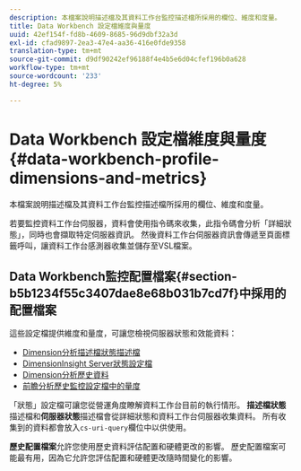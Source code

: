 ```yaml
---
description: 本檔案說明描述檔及其資料工作台監控描述檔所採用的欄位、維度和度量。
title: Data Workbench 設定檔維度與量度
uuid: 42ef154f-fd8b-4609-8685-96d9dbf32a3d
exl-id: cfad9897-2ea3-47e4-aa36-416e0fde9358
translation-type: tm+mt
source-git-commit: d9df90242ef96188f4e4b5e6d04cfef196b0a628
workflow-type: tm+mt
source-wordcount: '233'
ht-degree: 5%

---
```


# Data Workbench 設定檔維度與量度{#data-workbench-profile-dimensions-and-metrics}

本檔案說明描述檔及其資料工作台監控描述檔所採用的欄位、維度和度量。

若要監控資料工作台伺服器，資料會使用指令碼來收集，此指令碼會分析「詳細狀態」，同時也會擷取特定伺服器資訊。 然後資料工作台伺服器資訊會傳遞至頁面標籤呼叫，讓資料工作台感測器收集並儲存至VSL檔案。

## Data Workbench監控配置檔案{#section-b5b1234f55c3407dae8e68b031b7cd7f}中採用的配置檔案

這些設定檔提供維度和量度，可讓您檢視伺服器狀態和效能資料：

* [Dimension分析描述檔狀態描述檔](../../../home/monitoring-installation/monitoring-appendix/monitoring-profile-status.md#concept-d4cd7da41c8a42bab4aea25418264e64)
* [DimensionInsight Server狀態設定檔](../../../home/monitoring-installation/monitoring-appendix/monitoring-servers-profile.md#concept-8cbeb91e99bc42e2b52b22d551423f8a)
* [Dimension分析歷史資料](../../../home/monitoring-installation/monitoring-appendix/monitoring-historical.md#concept-a42837c9c9274f83ad5bc5a6720f02b0)
* [前瞻分析歷史監控設定檔中的量度](../../../home/monitoring-installation/monitoring-appendix/monitoring-hist-metrics.md#concept-8fece88b1f014637bbc7c8372ee93203)

「狀態」設定檔可讓您從營運角度瞭解資料工作台目前的執行情形。 **描述檔狀態**&#x200B;描述檔和&#x200B;**伺服器狀態**&#x200B;描述檔會從詳細狀態和資料工作台伺服器收集資料。 所有收集到的資料都會放入`cs-uri-query`欄位中以供使用。

**歷史配置檔案**&#x200B;允許您使用歷史資料評估配置和硬體更改的影響。 歷史配置檔案可能最有用，因為它允許您評估配置和硬體更改隨時間變化的影響。
